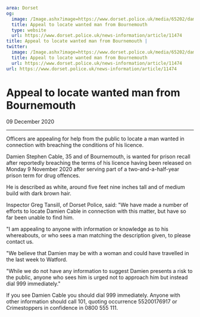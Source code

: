 ```yaml
area: Dorset
og:
  image: /Image.ashx?image=https://www.dorset.police.uk/media/65202/damien-cable-9-december-2020.jpg&amp;amp;width=150
  title: Appeal to locate wanted man from Bournemouth
  type: website
  url: https://www.dorset.police.uk/news-information/article/11474
title: Appeal to locate wanted man from Bournemouth |
twitter:
  image: /Image.ashx?image=https://www.dorset.police.uk/media/65202/damien-cable-9-december-2020.jpg&amp;amp;width=150
  title: Appeal to locate wanted man from Bournemouth
  url: https://www.dorset.police.uk/news-information/article/11474
url: https://www.dorset.police.uk/news-information/article/11474
```

# Appeal to locate wanted man from Bournemouth

09 December 2020

* * *

Officers are appealing for help from the public to locate a man wanted in connection with breaching the conditions of his licence.

Damien Stephen Cable, 35 and of Bournemouth, is wanted for prison recall after reportedly breaching the terms of his licence having been released on Monday 9 November 2020 after serving part of a two-and-a-half-year prison term for drug offences.

He is described as white, around five feet nine inches tall and of medium build with dark brown hair.

Inspector Greg Tansill, of Dorset Police, said: "We have made a number of efforts to locate Damien Cable in connection with this matter, but have so far been unable to find him.

"I am appealing to anyone with information or knowledge as to his whereabouts, or who sees a man matching the description given, to please contact us.

"We believe that Damien may be with a woman and could have travelled in the last week to Watford.

"While we do not have any information to suggest Damien presents a risk to the public, anyone who sees him is urged not to approach him but instead dial 999 immediately."

If you see Damien Cable you should dial 999 immediately. Anyone with other information should call 101, quoting occurrence 55200176917 or Crimestoppers in confidence in 0800 555 111.
